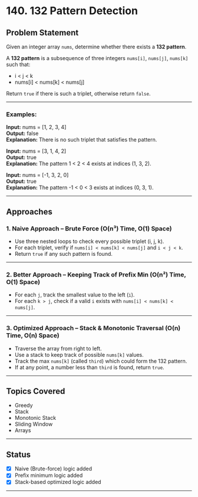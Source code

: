 # 140. 132 Pattern Detection

##  Problem Statement

Given an integer array `nums`, determine whether there exists a **132 pattern**.

A **132 pattern** is a subsequence of three integers `nums[i]`, `nums[j]`, `nums[k]` such that:
- i < j < k
- nums[i] < nums[k] < nums[j]

Return `true` if there is such a triplet, otherwise return `false`.

---

###  Examples:

**Input:** nums = [1, 2, 3, 4]  
**Output:** false  
**Explanation:** There is no such triplet that satisfies the pattern.

**Input:** nums = [3, 1, 4, 2]  
**Output:** true  
**Explanation:** The pattern 1 < 2 < 4 exists at indices (1, 3, 2).

**Input:** nums = [-1, 3, 2, 0]  
**Output:** true  
**Explanation:** The pattern -1 < 0 < 3 exists at indices (0, 3, 1).

---

##  Approaches

### 1. Naive Approach – Brute Force (O(n³) Time, O(1) Space)

- Use three nested loops to check every possible triplet (i, j, k).
- For each triplet, verify if `nums[i] < nums[k] < nums[j]` and `i < j < k`.
- Return `true` if any such pattern is found.

---

### 2. Better Approach – Keeping Track of Prefix Min (O(n²) Time, O(1) Space)

- For each `j`, track the smallest value to the left (`i`).
- For each `k > j`, check if a valid `i` exists with `nums[i] < nums[k] < nums[j]`.

---

### 3. Optimized Approach – Stack & Monotonic Traversal (O(n) Time, O(n) Space)

- Traverse the array from right to left.
- Use a stack to keep track of possible `nums[k]` values.
- Track the max `nums[k]` (called `third`) which could form the 132 pattern.
- If at any point, a number less than `third` is found, return `true`.

---

##  Topics Covered

- Greedy  
- Stack  
- Monotonic Stack  
- Sliding Window  
- Arrays

---

##  Status

- [x] Naive (Brute-force) logic added  
- [x] Prefix minimum logic added  
- [x] Stack-based optimized logic added

---